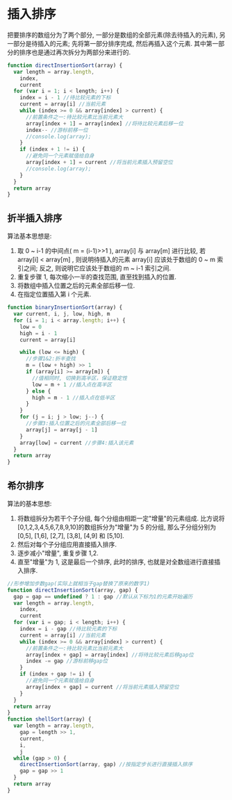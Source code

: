 # 插入排序

把要排序的数组分为了两个部分, 一部分是数组的全部元素(除去待插入的元素), 另一部分是待插入的元素; 先将第一部分排序完成, 然后再插入这个元素. 其中第一部分的排序也是通过再次拆分为两部分来进行的.

```js
function directInsertionSort(array) {
  var length = array.length,
    index,
    current
  for (var i = 1; i < length; i++) {
    index = i - 1 //待比较元素的下标
    current = array[i] //当前元素
    while (index >= 0 && array[index] > current) {
      //前置条件之一:待比较元素比当前元素大
      array[index + 1] = array[index] //将待比较元素后移一位
      index-- //游标前移一位
      //console.log(array);
    }
    if (index + 1 != i) {
      //避免同一个元素赋值给自身
      array[index + 1] = current //将当前元素插入预留空位
      //console.log(array);
    }
  }
  return array
}
```

## 折半插入排序

算法基本思想是:

1. 取 0 ~ i-1 的中间点( m = (i-1)>>1 ), array[i] 与 array[m] 进行比较, 若 array[i] < array[m] , 则说明待插入的元素 array[i] 应该处于数组的 0 ~ m 索引之间; 反之, 则说明它应该处于数组的 m ~ i-1 索引之间.
2. 重复步骤 1, 每次缩小一半的查找范围, 直至找到插入的位置.
3. 将数组中插入位置之后的元素全部后移一位.
4. 在指定位置插入第 i 个元素.

```js
function binaryInsertionSort(array) {
  var current, i, j, low, high, m
  for (i = 1; i < array.length; i++) {
    low = 0
    high = i - 1
    current = array[i]

    while (low <= high) {
      //步骤1&2:折半查找
      m = (low + high) >> 1
      if (array[i] >= array[m]) {
        //值相同时, 切换到高半区，保证稳定性
        low = m + 1 //插入点在高半区
      } else {
        high = m - 1 //插入点在低半区
      }
    }
    for (j = i; j > low; j--) {
      //步骤3:插入位置之后的元素全部后移一位
      array[j] = array[j - 1]
    }
    array[low] = current //步骤4:插入该元素
  }
  return array
}
```

## 希尔排序

算法的基本思想:

1. 将数组拆分为若干个子分组, 每个分组由相距一定"增量"的元素组成. 比方说将[0,1,2,3,4,5,6,7,8,9,10]的数组拆分为"增量"为 5 的分组, 那么子分组分别为 [0,5], [1,6], [2,7], [3,8], [4,9] 和 [5,10].
2. 然后对每个子分组应用直接插入排序.
3. 逐步减小"增量", 重复步骤 1,2.
4. 直至"增量"为 1, 这是最后一个排序, 此时的排序, 也就是对全数组进行直接插入排序.

```js
//形参增加步数gap(实际上就相当于gap替换了原来的数字1)
function directInsertionSort(array, gap) {
  gap = gap == undefined ? 1 : gap //默认从下标为1的元素开始遍历
  var length = array.length,
    index,
    current
  for (var i = gap; i < length; i++) {
    index = i - gap //待比较元素的下标
    current = array[i] //当前元素
    while (index >= 0 && array[index] > current) {
      //前置条件之一:待比较元素比当前元素大
      array[index + gap] = array[index] //将待比较元素后移gap位
      index -= gap //游标前移gap位
    }
    if (index + gap != i) {
      //避免同一个元素赋值给自身
      array[index + gap] = current //将当前元素插入预留空位
    }
  }
  return array
}
function shellSort(array) {
  var length = array.length,
    gap = length >> 1,
    current,
    i,
    j
  while (gap > 0) {
    directInsertionSort(array, gap) //按指定步长进行直接插入排序
    gap = gap >> 1
  }
  return array
}
```
